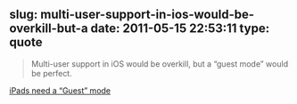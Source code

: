 slug: multi-user-support-in-ios-would-be-overkill-but-a
date: 2011-05-15 22:53:11
type: quote
---

> Multi-user support in iOS would be overkill, but a “guest mode” would be perfect.

[iPads need a “Guest” mode](http://sachin.posterous.com/ipads-need-a-guest-mode)
